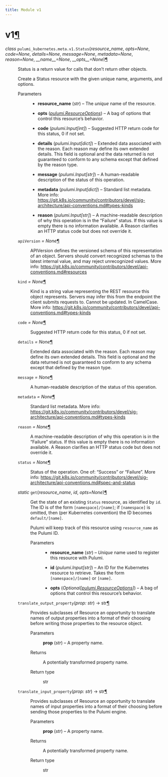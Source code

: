 ```yaml
---
title: Module v1
---
```


<div class="section" id="module-pulumi_kubernetes.meta.v1">
<span id="v1"></span><h1>v1<a class="headerlink" href="#module-pulumi_kubernetes.meta.v1" title="Permalink to this headline">¶</a></h1>
<dl class="class">
<dt id="pulumi_kubernetes.meta.v1.Status">
<em class="property">class </em><code class="sig-prename descclassname">pulumi_kubernetes.meta.v1.</code><code class="sig-name descname">Status</code><span class="sig-paren">(</span><em class="sig-param">resource_name</em>, <em class="sig-param">opts=None</em>, <em class="sig-param">code=None</em>, <em class="sig-param">details=None</em>, <em class="sig-param">message=None</em>, <em class="sig-param">metadata=None</em>, <em class="sig-param">reason=None</em>, <em class="sig-param">__name__=None</em>, <em class="sig-param">__opts__=None</em><span class="sig-paren">)</span><a class="headerlink" href="#pulumi_kubernetes.meta.v1.Status" title="Permalink to this definition">¶</a></dt>
<dd><p>Status is a return value for calls that don’t return other objects.</p>
<p>Create a Status resource with the given unique name, arguments, and options.</p>
<dl class="field-list simple">
<dt class="field-odd">Parameters</dt>
<dd class="field-odd"><ul class="simple">
<li><p><strong>resource_name</strong> (<em>str</em>) – The <em>unique</em> name of the resource.</p></li>
<li><p><strong>opts</strong> (<a class="reference internal" href="../../../pulumi/#pulumi.ResourceOptions" title="pulumi.ResourceOptions"><em>pulumi.ResourceOptions</em></a>) – A bag of options that control this resource’s behavior.</p></li>
<li><p><strong>code</strong> (<em>pulumi.Input</em><em>[</em><em>int</em><em>]</em>) – Suggested HTTP return code for this status, 0 if not set.</p></li>
<li><p><strong>details</strong> (<em>pulumi.Input</em><em>[</em><em>dict</em><em>]</em>) – Extended data associated with the reason.  Each reason may define its own extended
details. This field is optional and the data returned is not guaranteed to conform to
any schema except that defined by the reason type.</p></li>
<li><p><strong>message</strong> (<em>pulumi.Input</em><em>[</em><em>str</em><em>]</em>) – A human-readable description of the status of this operation.</p></li>
<li><p><strong>metadata</strong> (<em>pulumi.Input</em><em>[</em><em>dict</em><em>]</em>) – Standard list metadata. More info:
<a class="reference external" href="https://git.k8s.io/community/contributors/devel/sig-architecture/api-conventions.md#types-kinds">https://git.k8s.io/community/contributors/devel/sig-architecture/api-conventions.md#types-kinds</a></p></li>
<li><p><strong>reason</strong> (<em>pulumi.Input</em><em>[</em><em>str</em><em>]</em>) – A machine-readable description of why this operation is in the “Failure” status. If
this value is empty there is no information available. A Reason clarifies an HTTP
status code but does not override it.</p></li>
</ul>
</dd>
</dl>
<dl class="attribute">
<dt id="pulumi_kubernetes.meta.v1.Status.apiVersion">
<code class="sig-name descname">apiVersion</code><em class="property"> = None</em><a class="headerlink" href="#pulumi_kubernetes.meta.v1.Status.apiVersion" title="Permalink to this definition">¶</a></dt>
<dd><p>APIVersion defines the versioned schema of this representation of an object. Servers should
convert recognized schemas to the latest internal value, and may reject unrecognized values.
More info: <a class="reference external" href="https://git.k8s.io/community/contributors/devel/api-conventions.md#resources">https://git.k8s.io/community/contributors/devel/api-conventions.md#resources</a></p>
</dd></dl>

<dl class="attribute">
<dt id="pulumi_kubernetes.meta.v1.Status.kind">
<code class="sig-name descname">kind</code><em class="property"> = None</em><a class="headerlink" href="#pulumi_kubernetes.meta.v1.Status.kind" title="Permalink to this definition">¶</a></dt>
<dd><p>Kind is a string value representing the REST resource this object represents. Servers may infer
this from the endpoint the client submits requests to. Cannot be updated. In CamelCase. More
info: <a class="reference external" href="https://git.k8s.io/community/contributors/devel/api-conventions.md#types-kinds">https://git.k8s.io/community/contributors/devel/api-conventions.md#types-kinds</a></p>
</dd></dl>

<dl class="attribute">
<dt id="pulumi_kubernetes.meta.v1.Status.code">
<code class="sig-name descname">code</code><em class="property"> = None</em><a class="headerlink" href="#pulumi_kubernetes.meta.v1.Status.code" title="Permalink to this definition">¶</a></dt>
<dd><p>Suggested HTTP return code for this status, 0 if not set.</p>
</dd></dl>

<dl class="attribute">
<dt id="pulumi_kubernetes.meta.v1.Status.details">
<code class="sig-name descname">details</code><em class="property"> = None</em><a class="headerlink" href="#pulumi_kubernetes.meta.v1.Status.details" title="Permalink to this definition">¶</a></dt>
<dd><p>Extended data associated with the reason.  Each reason may define its own extended details. This
field is optional and the data returned is not guaranteed to conform to any schema except that
defined by the reason type.</p>
</dd></dl>

<dl class="attribute">
<dt id="pulumi_kubernetes.meta.v1.Status.message">
<code class="sig-name descname">message</code><em class="property"> = None</em><a class="headerlink" href="#pulumi_kubernetes.meta.v1.Status.message" title="Permalink to this definition">¶</a></dt>
<dd><p>A human-readable description of the status of this operation.</p>
</dd></dl>

<dl class="attribute">
<dt id="pulumi_kubernetes.meta.v1.Status.metadata">
<code class="sig-name descname">metadata</code><em class="property"> = None</em><a class="headerlink" href="#pulumi_kubernetes.meta.v1.Status.metadata" title="Permalink to this definition">¶</a></dt>
<dd><p>Standard list metadata. More info:
<a class="reference external" href="https://git.k8s.io/community/contributors/devel/sig-architecture/api-conventions.md#types-kinds">https://git.k8s.io/community/contributors/devel/sig-architecture/api-conventions.md#types-kinds</a></p>
</dd></dl>

<dl class="attribute">
<dt id="pulumi_kubernetes.meta.v1.Status.reason">
<code class="sig-name descname">reason</code><em class="property"> = None</em><a class="headerlink" href="#pulumi_kubernetes.meta.v1.Status.reason" title="Permalink to this definition">¶</a></dt>
<dd><p>A machine-readable description of why this operation is in the “Failure” status. If this value
is empty there is no information available. A Reason clarifies an HTTP status code but does not
override it.</p>
</dd></dl>

<dl class="attribute">
<dt id="pulumi_kubernetes.meta.v1.Status.status">
<code class="sig-name descname">status</code><em class="property"> = None</em><a class="headerlink" href="#pulumi_kubernetes.meta.v1.Status.status" title="Permalink to this definition">¶</a></dt>
<dd><p>Status of the operation. One of: “Success” or “Failure”. More info:
<a class="reference external" href="https://git.k8s.io/community/contributors/devel/sig-architecture/api-conventions.md#spec-and-status">https://git.k8s.io/community/contributors/devel/sig-architecture/api-conventions.md#spec-and-status</a></p>
</dd></dl>

<dl class="method">
<dt id="pulumi_kubernetes.meta.v1.Status.get">
<em class="property">static </em><code class="sig-name descname">get</code><span class="sig-paren">(</span><em class="sig-param">resource_name</em>, <em class="sig-param">id</em>, <em class="sig-param">opts=None</em><span class="sig-paren">)</span><a class="headerlink" href="#pulumi_kubernetes.meta.v1.Status.get" title="Permalink to this definition">¶</a></dt>
<dd><p>Get the state of an existing <code class="docutils literal notranslate"><span class="pre">Status</span></code> resource, as identified by <code class="docutils literal notranslate"><span class="pre">id</span></code>.
The ID is of the form <code class="docutils literal notranslate"><span class="pre">[namespace]/[name]</span></code>; if <code class="docutils literal notranslate"><span class="pre">[namespace]</span></code> is omitted,
then (per Kubernetes convention) the ID becomes <code class="docutils literal notranslate"><span class="pre">default/[name]</span></code>.</p>
<p>Pulumi will keep track of this resource using <code class="docutils literal notranslate"><span class="pre">resource_name</span></code> as the Pulumi ID.</p>
<dl class="field-list simple">
<dt class="field-odd">Parameters</dt>
<dd class="field-odd"><ul class="simple">
<li><p><strong>resource_name</strong> (<em>str</em>) – <em>Unique</em> name used to register this resource with Pulumi.</p></li>
<li><p><strong>id</strong> (<em>pulumi.Input</em><em>[</em><em>str</em><em>]</em>) – An ID for the Kubernetes resource to retrieve.
Takes the form <code class="docutils literal notranslate"><span class="pre">[namespace]/[name]</span></code> or <code class="docutils literal notranslate"><span class="pre">[name]</span></code>.</p></li>
<li><p><strong>opts</strong> (<em>Optional</em><em>[</em><a class="reference internal" href="../../../pulumi/#pulumi.ResourceOptions" title="pulumi.ResourceOptions"><em>pulumi.ResourceOptions</em></a><em>]</em>) – A bag of options that control this
resource’s behavior.</p></li>
</ul>
</dd>
</dl>
</dd></dl>

<dl class="method">
<dt id="pulumi_kubernetes.meta.v1.Status.translate_output_property">
<code class="sig-name descname">translate_output_property</code><span class="sig-paren">(</span><em class="sig-param">prop: str</em><span class="sig-paren">)</span> &#x2192; str<a class="headerlink" href="#pulumi_kubernetes.meta.v1.Status.translate_output_property" title="Permalink to this definition">¶</a></dt>
<dd><p>Provides subclasses of Resource an opportunity to translate names of output properties
into a format of their choosing before writing those properties to the resource object.</p>
<dl class="field-list simple">
<dt class="field-odd">Parameters</dt>
<dd class="field-odd"><p><strong>prop</strong> (<em>str</em>) – A property name.</p>
</dd>
<dt class="field-even">Returns</dt>
<dd class="field-even"><p>A potentially transformed property name.</p>
</dd>
<dt class="field-odd">Return type</dt>
<dd class="field-odd"><p>str</p>
</dd>
</dl>
</dd></dl>

<dl class="method">
<dt id="pulumi_kubernetes.meta.v1.Status.translate_input_property">
<code class="sig-name descname">translate_input_property</code><span class="sig-paren">(</span><em class="sig-param">prop: str</em><span class="sig-paren">)</span> &#x2192; str<a class="headerlink" href="#pulumi_kubernetes.meta.v1.Status.translate_input_property" title="Permalink to this definition">¶</a></dt>
<dd><p>Provides subclasses of Resource an opportunity to translate names of input properties into
a format of their choosing before sending those properties to the Pulumi engine.</p>
<dl class="field-list simple">
<dt class="field-odd">Parameters</dt>
<dd class="field-odd"><p><strong>prop</strong> (<em>str</em>) – A property name.</p>
</dd>
<dt class="field-even">Returns</dt>
<dd class="field-even"><p>A potentially transformed property name.</p>
</dd>
<dt class="field-odd">Return type</dt>
<dd class="field-odd"><p>str</p>
</dd>
</dl>
</dd></dl>

</dd></dl>

</div>
